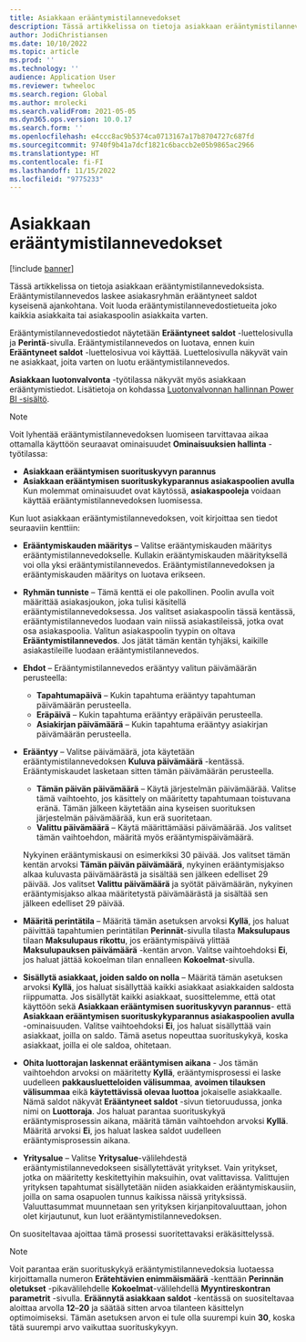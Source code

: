 ```yaml
---
title: Asiakkaan erääntymistilannevedokset
description: Tässä artikkelissa on tietoja asiakkaan erääntymistilannevedoksista. Erääntymistilannevedos laskee asiakasryhmän erääntyneet saldot kyseisenä ajankohtana.
author: JodiChristiansen
ms.date: 10/10/2022
ms.topic: article
ms.prod: ''
ms.technology: ''
audience: Application User
ms.reviewer: twheeloc
ms.search.region: Global
ms.author: mrolecki
ms.search.validFrom: 2021-05-05
ms.dyn365.ops.version: 10.0.17
ms.search.form: ''
ms.openlocfilehash: e4ccc8ac9b5374ca0713167a17b8704727c687fd
ms.sourcegitcommit: 9740f9b41a7dcf1821c6baccb2e05b9865ac2966
ms.translationtype: HT
ms.contentlocale: fi-FI
ms.lasthandoff: 11/15/2022
ms.locfileid: "9775233"
---
```

# <a name="customer-aging-snapshots"></a>Asiakkaan erääntymistilannevedokset

[!include [banner](../includes/banner.md)]

Tässä artikkelissa on tietoja asiakkaan erääntymistilannevedoksista. Erääntymistilannevedos laskee asiakasryhmän erääntyneet saldot kyseisenä ajankohtana. Voit luoda erääntymistilannevedostietueita joko kaikkia asiakkaita tai asiakaspoolin asiakkaita varten.

Erääntymistilannevedostiedot näytetään **Erääntyneet saldot** -luettelosivulla ja **Perintä**-sivulla. Erääntymistilannevedos on luotava, ennen kuin **Erääntyneet saldot** -luettelosivua voi käyttää. Luettelosivulla näkyvät vain ne asiakkaat, joita varten on luotu erääntymistilannevedos.

**Asiakkaan luotonvalvonta** -työtilassa näkyvät myös asiakkaan erääntymistiedot. Lisätietoja on kohdassa [Luotonvalvonnan hallinnan Power BI -sisältö](credit-collections-power-bi.md).

> [!NOTE]
> Voit lyhentää erääntymistilannevedoksen luomiseen tarvittavaa aikaa ottamalla käyttöön seuraavat ominaisuudet **Ominaisuuksien hallinta** -työtilassa: 
> - **Asiakkaan erääntymisen suorituskyvyn parannus** 
> - **Asiakkaan erääntymisen suorituskykyparannus asiakaspoolien avulla**  
>Kun molemmat ominaisuudet ovat käytössä, **asiakaspooleja** voidaan käyttää erääntymistilannevedoksen luomisessa. 

Kun luot asiakkaan erääntymistilannevedoksen, voit kirjoittaa sen tiedot seuraaviin kenttiin:

- **Erääntymiskauden määritys** – Valitse erääntymiskauden määritys erääntymistilannevedokselle. Kullakin erääntymiskauden määrityksellä voi olla yksi erääntymistilannevedos. Erääntymistilannevedoksen ja erääntymiskauden määritys on luotava erikseen.
- **Ryhmän tunniste** – Tämä kenttä ei ole pakollinen. Poolin avulla voit määrittää asiakasjoukon, joka tulisi käsitellä erääntymistilannevedoksessa. Jos valitset asiakaspoolin tässä kentässä, erääntymistilannevedos luodaan vain niissä asiakastileissä, jotka ovat osa asiakaspoolia. Valitun asiakaspoolin tyypin on oltava **Erääntymistilannevedos**. Jos jätät tämän kentän tyhjäksi, kaikille asiakastileille luodaan erääntymistilannevedos.


- **Ehdot** – Erääntymistilannevedos erääntyy valitun päivämäärän perusteella:

    - **Tapahtumapäivä** – Kukin tapahtuma erääntyy tapahtuman päivämäärän perusteella.
    - **Eräpäivä** – Kukin tapahtuma erääntyy eräpäivän perusteella.
    - **Asiakirjan päivämäärä** – Kukin tapahtuma erääntyy asiakirjan päivämäärän perusteella.

- **Erääntyy** – Valitse päivämäärä, jota käytetään erääntymistilannevedoksen **Kuluva päivämäärä** -kentässä. Erääntymiskaudet lasketaan sitten tämän päivämäärän perusteella. 

    - **Tämän päivän päivämäärä** – Käytä järjestelmän päivämäärää. Valitse tämä vaihtoehto, jos käsittely on määritetty tapahtumaan toistuvana eränä. Tämän jälkeen käytetään aina kyseisen suorituksen järjestelmän päivämäärää, kun erä suoritetaan.
    - **Valittu päivämäärä** – Käytä määrittämääsi päivämäärää. Jos valitset tämän vaihtoehdon, määritä myös erääntymispäivämäärä.

   Nykyinen erääntymiskausi on esimerkiksi 30 päivää. Jos valitset tämän kentän arvoksi **Tämän päivän päivämäärä**, nykyinen erääntymisjakso alkaa kuluvasta päivämäärästä ja sisältää sen jälkeen edelliset 29 päivää. Jos valitset **Valittu päivämäärä** ja syötät päivämäärän, nykyinen erääntymisjakso alkaa määritetystä päivämäärästä ja sisältää sen jälkeen edelliset 29 päivää.

- **Määritä perintätila** – Määritä tämän asetuksen arvoksi **Kyllä**, jos haluat päivittää tapahtumien perintätilan **Perinnät**-sivulla tilasta **Maksulupaus** tilaan **Maksulupaus rikottu**, jos erääntymispäivä ylittää **Maksulupauksen päivämäärä** -kentän arvon. Valitse vaihtoehdoksi **Ei**, jos haluat jättää kokoelman tilan ennalleen **Kokoelmat**-sivulla.
- **Sisällytä asiakkaat, joiden saldo on nolla** – Määritä tämän asetuksen arvoksi **Kyllä**, jos haluat sisällyttää kaikki asiakkaat asiakkaiden saldosta riippumatta. Jos sisällytät kaikki asiakkaat, suosittelemme, että otat käyttöön sekä **Asiakkaan erääntymisen suorituskyvyn parannus**- että **Asiakkaan erääntymisen suorituskykyparannus asiakaspoolien avulla** -ominaisuuden. Valitse vaihtoehdoksi **Ei**, jos haluat sisällyttää vain asiakkaat, joilla on saldo. Tämä asetus nopeuttaa suorituskykyä, koska asiakkaat, joilla ei ole saldoa, ohitetaan.
- **Ohita luottorajan laskennat erääntymisen aikana** - Jos tämän vaihtoehdon arvoksi on määritetty **Kyllä**, erääntymisprosessi ei laske uudelleen **pakkausluetteloiden välisummaa**, **avoimen tilauksen välisummaa** eikä **käytettävissä olevaa luottoa** jokaiselle asiakkaalle. Nämä saldot näkyvät **Erääntyneet saldot** -sivun tietoruudussa, jonka nimi on **Luottoraja**. Jos haluat parantaa suorituskykyä erääntymisprosessin aikana, määritä tämän vaihtoehdon arvoksi **Kyllä**. Määritä arvoksi **Ei**, jos haluat laskea saldot uudelleen erääntymisprosessin aikana. 
- **Yritysalue** – Valitse **Yritysalue**-välilehdestä erääntymistilannevedokseen sisällytettävät yritykset. Vain yritykset, jotka on määritetty keskitettyihin maksuihin, ovat valittavissa. Valittujen yrityksen tapahtumat sisällytetään niiden asiakkaiden erääntymiskausiin, joilla on sama osapuolen tunnus kaikissa näissä yrityksissä. Valuuttasummat muunnetaan sen yrityksen kirjanpitovaluuttaan, johon olet kirjautunut, kun luot erääntymistilannevedoksen.

On suositeltavaa ajoittaa tämä prosessi suoritettavaksi eräkäsittelyssä.

> [!NOTE]
> Voit parantaa erän suorituskykyä erääntymistilannevedoksia luotaessa kirjoittamalla numeron **Erätehtävien enimmäismäärä** -kenttään **Perinnän oletukset** -pikavälilehdelle **Kokoelmat**-välilehdellä **Myyntireskontran parametrit** -sivulla. **Eräännytä asiakkaan saldot** -kentässä on suositeltavaa aloittaa arvolla **12**–**20** ja säätää sitten arvoa tilanteen käsittelyn optimoimiseksi. Tämän asetuksen arvon ei tule olla suurempi kuin **30**, koska tätä suurempi arvo vaikuttaa suorituskykyyn. 

